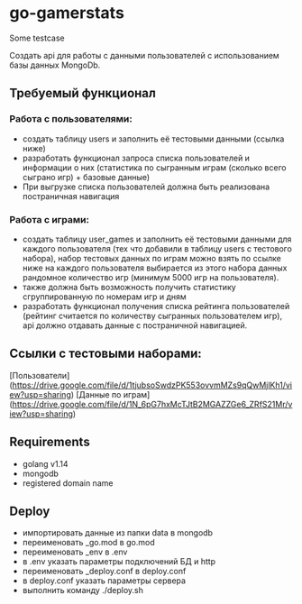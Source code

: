 # go-gamerstats
Some testcase

Создать api для работы с данными пользователей с использованием базы данных
MongoDb.

## Требуемый функционал

### Работа с пользователями:
- создать таблицу users и заполнить её тестовыми данными (ссылка ниже)
- разработать функционал запроса списка пользователей и информации о них
(статистика по сыгранным играм (сколько всего сыграно игр) + базовые данные)
- При выгрузке списка пользователей должна быть реализована постраничная
навигация

### Работа с играми:
- создать таблицу user_games и заполнить её тестовыми данными для каждого
пользователя (тех что добавили в таблицу users с тестового набора), набор
тестовых данных по играм можно взять по ссылке ниже на каждого
пользователя выбирается из этого набора данных рандомное количество игр
(минимум 5000 игр на пользователя).
- также должна быть возможность получить статистику сгруппированную по
номерам игр и дням
- разработать функционал получения списка рейтинга пользователей (рейтинг
считается по количеству сыгранных пользователем игр), api должно отдавать данные с
постраничной навигацией.

## Ссылки с тестовыми наборами:

[Пользователи] (https://drive.google.com/file/d/1tjubsoSwdzPK553ovvmMZs9qQwMjlKh1/view?usp=sharing)
[Данные по играм] (https://drive.google.com/file/d/1N_6pG7hxMcTJtB2MGAZZGe6_ZRfS21Mr/view?usp=sharing)

## Requirements
- golang v1.14
- mongodb
- registered domain name

## Deploy
- импортировать данные из папки data в mongodb
- переименовать _go.mod в go.mod
- переименовать _env в .env
- в .env указать параметры подключений БД и http
- переименовать _deploy.conf в deploy.conf
- в deploy.conf указать параметры сервера
- выполнить команду ./deploy.sh